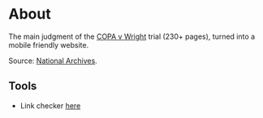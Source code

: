 # About

The main judgment of the [COPA v Wright](https://caselaw.nationalarchives.gov.uk/ewhc/ch/2024/1198) trial (230+ pages), turned into a mobile friendly website.

Source: [National Archives](https://caselaw.nationalarchives.gov.uk/ewhc/ch/2024/1198).

## Tools

- Link checker [here](https://validator.w3.org/)